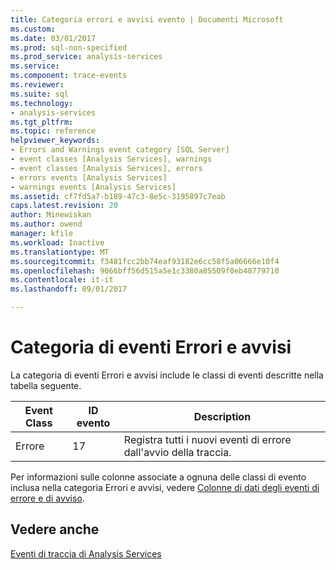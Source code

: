 ```yaml
---
title: Categoria errori e avvisi evento | Documenti Microsoft
ms.custom: 
ms.date: 03/01/2017
ms.prod: sql-non-specified
ms.prod_service: analysis-services
ms.service: 
ms.component: trace-events
ms.reviewer: 
ms.suite: sql
ms.technology:
- analysis-services
ms.tgt_pltfrm: 
ms.topic: reference
helpviewer_keywords:
- Errors and Warnings event category [SQL Server]
- event classes [Analysis Services], warnings
- event classes [Analysis Services], errors
- errors events [Analysis Services]
- warnings events [Analysis Services]
ms.assetid: cf7fd5a7-b189-47c3-8e5c-3195897c7eab
caps.latest.revision: 20
author: Minewiskan
ms.author: owend
manager: kfile
ms.workload: Inactive
ms.translationtype: MT
ms.sourcegitcommit: f3481fcc2bb74eaf93182e6cc58f5a06666e10f4
ms.openlocfilehash: 9066bff56d515a5e1c3380a85509f0eb48779710
ms.contentlocale: it-it
ms.lasthandoff: 09/01/2017

---
```

# <a name="errors-and-warnings-event-category"></a>Categoria di eventi Errori e avvisi
  La categoria di eventi Errori e avvisi include le classi di eventi descritte nella tabella seguente.  
  
|Event Class|ID evento|Description|  
|-----------------|--------------|-----------------|  
|Errore|17|Registra tutti i nuovi eventi di errore dall'avvio della traccia.|  
  
 Per informazioni sulle colonne associate a ognuna delle classi di evento inclusa nella categoria Errori e avvisi, vedere [Colonne di dati degli eventi di errore e di avviso](../../analysis-services/trace-events/errors-and-warnings-events-data-columns.md).  
  
## <a name="see-also"></a>Vedere anche  
 [Eventi di traccia di Analysis Services](../../analysis-services/trace-events/analysis-services-trace-events.md)  
  
  

